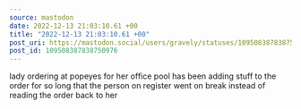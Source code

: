 ```yaml
---
source: mastodon
date: 2022-12-13 21:03:10.61 +00
title: "2022-12-13 21:03:10.61 +00"
post_uri: https://mastodon.social/users/gravely/statuses/109508387838750976
post_id: 109508387838750976
---
```

lady ordering at popeyes for her office pool has been adding stuff to the order for so long that the person on register went on break instead of reading the order back to her


